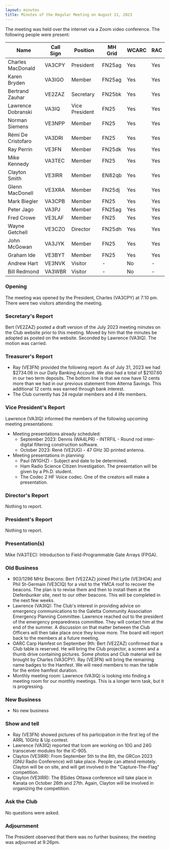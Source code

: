 ```yaml
---
layout: minutes
title: Minutes of the Regular Meeting on August 21, 2023
---
```

The meeting was held over the internet via a Zoom video conference.
The following people were present:

| Name                   | Call Sign  | Position         | MH Grid | WCARC | RAC |
|------------------------|------------|------------------|---------|-------|-----|
| Charles MacDonald      | VA3CPY     | President        | FN25ag  | Yes   | Yes |
| Karen Bryden           | VA3IGO     | Member           | FN25ag  | Yes   | Yes |
| Bertrand Zauhar        | VE2ZAZ     | Secretary        | FN25bk  | Yes   | Yes |
| Lawrence Dobranski     | VA3IQ      | Vice President   | FN25    | Yes   | Yes |
| Norman Siemens         | VE3NPP     | Member           | FN25    | Yes   | Yes |
| Rémi De Cristofaro     | VA3DRI     | Member           | FN25    | Yes   | Yes |
| Ray Perrin             | VE3FN      | Member           | FN25dk  | Yes   | Yes |
| Mike Kennedy           | VA3TEC     | Member           | FN25    | Yes   | Yes |
| Clayton Smith          | VE3IRR     | Member           | EN82qb  | Yes   | Yes |
| Glenn MacDonell        | VE3XRA     | Member           | FN25dj  | Yes   | Yes |
| Mark Biegler           | VA3CPB     | Member           | FN25    | Yes   | Yes |
| Peter Jago             | VA3PJ      | Member           | FN25ag  | Yes   | Yes |
| Fred Crowe             | VE3LAF     | Member           | FN25    | Yes   | Yes |
| Wayne Getchell         | VE3CZO     | Director         | FN25dh  | Yes   | Yes |
| John McGowan           | VA3JYK     | Member           | FN25    | Yes   | Yes |
| Graham Ide             | VE3BYT     | Member           | FN25    | Yes   | Yes |
| Andrew Hart            | VE3NVK     | Visitor          |   -     | No    |  -  |
| Bill Redmond           | VA3WBR     | Visitor          |   -     | No    |  -  |

### Opening

The meeting was opened by the President, Charles (VA3CPY) at 7:10 pm.
There were two visitors attending the meeting.

### Secretary's Report

Bert (VE2ZAZ) posted a draft version of the July 2023 meeting minutes on the Club website prior to this meeting. Moved by him that the minutes be adopted as posted on the website. Seconded by Lawrence (VA3IQ). The motion was carried.

### Treasurer's Report

- Ray (VE3FN) provided the following report: As of July 31, 2023 we had $2734.06 in our Daily Banking Account.  We also had a total of $2107.60 in our two term deposits.  The bottom line is that we now have 12 cents more than we had in our previous statement from Alterna Savings.  This additional 12 cents was earned through bank interest.
- The Club currently has 24 regular members and 4 life members.

### Vice President's Report

Lawrence (VA3IQ) informed the members of the following upcoming meeting presentations:

- Meeting presentations already scheduled:
   - September 2023: Dennis (WA4LPR) - INTRFIL - Round rod inter-digital filtering construction software.
   - October 2023: René (VE2UG) - 47 GHz 3D printed antenna.
- Meeting presentations in planning:
   - Paul (W1GHZ) - Subject and date to be determined.
   - Ham Radio Science Citizen Investigation. The presentation will be given by a Ph.D. student.
   - The Codec 2 HF Voice codec. One of the creators will make a presentation.

### Director's Report

Nothing to report.

### President's Report

Nothing to report.

### Presentation(s)

Mike (VA3TEC): Introduction to Field-Programmable Gate Arrays (FPGA).

### Old Business

- 903/1296 MHz Beacons: Bert (VE2ZAZ) joined Phil Lytle (VE3HOA) and Phil St-Germain (VE3CIQ) for a visit to the YMCA roof to recover the beacons. The plan is to revise them and then to install them at the Diefenbunker site, next to our other beacons. This will be completed in the next few weeks.
- Lawrence (VA3IQ): The Club's interest in providing advice on emergency communications to the Galetta Community Association Emergency Planning Committee. Lawrence reached out to the president of the emergency preparedness committee. They will contact him at the end of the summer. A discussion on that matter between the Club Officers will then take place once they know more. The board will report back to the members at a future meeting.
- OARC Carp Hamfest on September 9th: Bert (VE2ZAZ) confirmed that a Club table is reserved. He will bring the Club projector, a screen and a thumb drive containing pictures. Some photos and Club material will be brought by Charles (VA3CPY). Ray (VE3FN) will bring the remaining name badges to the Hamfest. We will need members to man the table for the entire hamfest duration.
- Monthly meeting room: Lawrence (VA3IQ) is looking into finding a meeting room for our monthly meetings. This is a longer term task, but it is progressing.

### New Business

- No new business

### Show and tell

- Ray (VE3FN) showed pictures of his participation in the first leg of the ARRL 10GHz & Up contest.
- Lawrence (VA3IQ) reported that Icom are working on 10G and 24G transceiver modules for the IC-905.
- Clayton (VE3IRR): From September 5th to the 8th, the GRCon 2023 (GNU Radio Conference) will take place. People can attend remotely. Clayton will be on site, and will get involved in the "Capture-The-Flag" competition.
- Clayton (VE3IRR): The BSides Ottawa conference will take place in Kanata on October 26th and 27th. Again, Clayton will be involved in organizing the competition.

### Ask the Club

No questions were asked.

### Adjournment

The President observed that there was no further business; the meeting was adjourned at 9:26pm.
